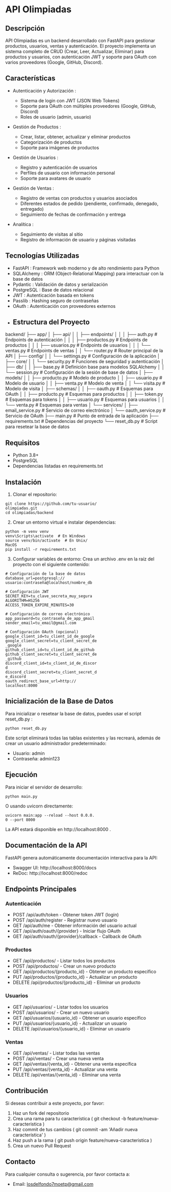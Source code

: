 # API Olimpiadas
## Descripción
API Olimpiadas es un backend desarrollado con FastAPI para gestionar productos, usuarios, ventas y autenticación. El proyecto implementa un sistema completo de CRUD (Crear, Leer, Actualizar, Eliminar) para productos y usuarios, con autenticación JWT y soporte para OAuth con varios proveedores (Google, GitHub, Discord).

## Características
- Autenticación y Autorización :
  
  - Sistema de login con JWT (JSON Web Tokens)
  - Soporte para OAuth con múltiples proveedores (Google, GitHub, Discord)
  - Roles de usuario (admin, usuario)
- Gestión de Productos :
  
  - Crear, listar, obtener, actualizar y eliminar productos
  - Categorización de productos
  - Soporte para imágenes de productos
- Gestión de Usuarios :
  
  - Registro y autenticación de usuarios
  - Perfiles de usuario con información personal
  - Soporte para avatares de usuario
- Gestión de Ventas :
  
  - Registro de ventas con productos y usuarios asociados
  - Diferentes estados de pedido (pendiente, confirmado, denegado, entregado)
  - Seguimiento de fechas de confirmación y entrega
- Analítica :
  
  - Seguimiento de visitas al sitio
  - Registro de información de usuario y páginas visitadas
## Tecnologías Utilizadas
- FastAPI : Framework web moderno y de alto rendimiento para Python
- SQLAlchemy : ORM (Object-Relational Mapping) para interactuar con la base de datos
- Pydantic : Validación de datos y serialización
- PostgreSQL : Base de datos relacional
- JWT : Autenticación basada en tokens
- Passlib : Hashing seguro de contraseñas
- OAuth : Autenticación con proveedores externos
- ## Estructura del Proyecto
backend/
├── app/
│   ├── api/
│   │   ├── endpoints/
│   │   │   ├── auth.py       # Endpoints de autenticación
│   │   │   ├── productos.py  # Endpoints de productos
│   │   │   ├── usuarios.py   # Endpoints de usuarios
│   │   │   └── ventas.py     # Endpoints de ventas
│   │   └── router.py         # Router principal de la API
│   ├── config/
│   │   └── settings.py       # Configuración de la aplicación
│   ├── core/
│   │   └── security.py       # Funciones de seguridad y autenticación
│   ├── db/
│   │   ├── base.py           # Definición base para modelos SQLAlchemy
│   │   └── session.py        # Configuración de la sesión de base de datos
│   ├── models/
│   │   ├── producto.py       # Modelo de producto
│   │   ├── usuario.py        # Modelo de usuario
│   │   ├── venta.py          # Modelo de venta
│   │   └── visita.py         # Modelo de visita
│   ├── schemas/
│   │   ├── oauth.py          # Esquemas para OAuth
│   │   ├── producto.py       # Esquemas para productos
│   │   ├── token.py          # Esquemas para tokens
│   │   ├── usuario.py        # Esquemas para usuarios
│   │   └── venta.py          # Esquemas para ventas
│   └── services/
│       ├── email_service.py  # Servicio de correo electrónico
│       └── oauth_service.py  # Servicio de OAuth
├── main.py                   # Punto de entrada de la aplicación
├── requirements.txt          # Dependencias del proyecto
└── reset_db.py               # Script para resetear la base de datos
## Requisitos
- Python 3.8+
- PostgreSQL
- Dependencias listadas en requirements.txt
## Instalación
1. Clonar el repositorio:
```
git clone https://github.com/tu-usuario/
olimpiadas.git
cd olimpiadas/backend
```
2. Crear un entorno virtual e instalar dependencias:
```
python -m venv venv
venv\Scripts\activate  # En Windows
source venv/bin/activate  # En Unix/
MacOS
pip install -r requirements.txt
```
3. Configurar variables de entorno:
Crea un archivo .env en la raíz del proyecto con el siguiente contenido:

```
# Configuración de la base de datos
database_url=postgresql://
usuario:contraseña@localhost/nombre_db

# Configuración JWT
SECRET_KEY=tu_clave_secreta_muy_segura
ALGORITHM=HS256
ACCESS_TOKEN_EXPIRE_MINUTES=30

# Configuración de correo electrónico
app_password=tu_contraseña_de_app_gmail
sender_email=tu_email@gmail.com

# Configuración OAuth (opcional)
google_client_id=tu_client_id_de_google
google_client_secret=tu_client_secret_de
_google
github_client_id=tu_client_id_de_github
github_client_secret=tu_client_secret_de
_github
discord_client_id=tu_client_id_de_discor
d
discord_client_secret=tu_client_secret_d
e_discord
oauth_redirect_base_url=http://
localhost:8000
```
## Inicialización de la Base de Datos
Para inicializar o resetear la base de datos, puedes usar el script reset_db.py :

```
python reset_db.py
```
Este script eliminará todas las tablas existentes y las recreará, además de crear un usuario administrador predeterminado:

- Usuario: admin
- Contraseña: admin123
## Ejecución
Para iniciar el servidor de desarrollo:

```
python main.py
```
O usando uvicorn directamente:

```
uvicorn main:app --reload --host 0.0.0.
0 --port 8000
```
La API estará disponible en http://localhost:8000 .

## Documentación de la API
FastAPI genera automáticamente documentación interactiva para la API:

- Swagger UI: http://localhost:8000/docs
- ReDoc: http://localhost:8000/redoc
## Endpoints Principales
### Autenticación
- POST /api/auth/token - Obtener token JWT (login)
- POST /api/auth/register - Registrar nuevo usuario
- GET /api/auth/me - Obtener información del usuario actual
- GET /api/auth/oauth/{provider} - Iniciar flujo OAuth
- GET /api/auth/oauth/{provider}/callback - Callback de OAuth
### Productos
- GET /api/productos/ - Listar todos los productos
- POST /api/productos/ - Crear un nuevo producto
- GET /api/productos/{producto_id} - Obtener un producto específico
- PUT /api/productos/{producto_id} - Actualizar un producto
- DELETE /api/productos/{producto_id} - Eliminar un producto
### Usuarios
- GET /api/usuarios/ - Listar todos los usuarios
- POST /api/usuarios/ - Crear un nuevo usuario
- GET /api/usuarios/{usuario_id} - Obtener un usuario específico
- PUT /api/usuarios/{usuario_id} - Actualizar un usuario
- DELETE /api/usuarios/{usuario_id} - Eliminar un usuario
### Ventas
- GET /api/ventas/ - Listar todas las ventas
- POST /api/ventas/ - Crear una nueva venta
- GET /api/ventas/{venta_id} - Obtener una venta específica
- PUT /api/ventas/{venta_id} - Actualizar una venta
- DELETE /api/ventas/{venta_id} - Eliminar una venta
## Contribución
Si deseas contribuir a este proyecto, por favor:

1. Haz un fork del repositorio
2. Crea una rama para tu característica ( git checkout -b feature/nueva-caracteristica )
3. Haz commit de tus cambios ( git commit -am 'Añadir nueva característica' )
4. Haz push a la rama ( git push origin feature/nueva-caracteristica )
5. Crea un nuevo Pull Request

## Contacto
Para cualquier consulta o sugerencia, por favor contacta a:

- Email: losdelfondo7moetp@gmail.com
